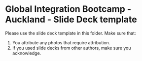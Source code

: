 # Global Integration Bootcamp - Auckland - Slide Deck template #

Please use the slide deck template in this folder. Make sure that:

1. You attribute any photos that require attribution.
1. If you used slide decks from other authors, make sure you acknowledge.

